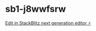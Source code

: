 # sb1-j8wwfsrw

[Edit in StackBlitz next generation editor ⚡️](https://stackblitz.com/~/github.com/Genna2034/sb1-j8wwfsrw)